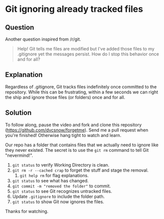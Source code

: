 # Git ignoring already tracked files

## Question
Another question inspired from /r/git.
>Help! Git tells me files are modified but I've added those files to my .gitignore yet the messages persist. How do I stop this behavior once and for all?

## Explanation
Regardless of .gitignore, Git tracks files indefinitely once committed to the repository. While this can be frustrating, within a few seconds we can right the ship and ignore those files (or folders) once and for all.

## Solution
To follow along, pause the video and fork and clone this repository (https://github.com/dvcsnow/forgetme). Send me a pull request when you're finished! Otherwise hang tight to watch and learn. 

Our repo has a folder that contains files that we actually need to ignore like they never existed. The secret is to use the `git rm` command to tell Git "nevermind!".

1. `git status` to verify Working Directory is clean.
2. `git rm -r --cached crap` to forget the stuff and stage the removal.
   1. `git help rm` for flag explanations.
3. `git status` to see what has changed.
4. `git commit -m "removed the folder"` to commit.
5. `git status` to see Git recognizes untracked files.
6. Update `.gitignore` to include the folder path.
7. `git status` to show Git now ignores the files.

Thanks for watching.